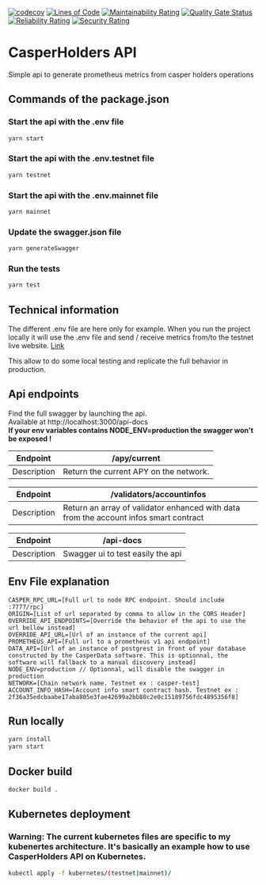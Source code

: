 [![codecov](https://codecov.io/gh/casperholders/casperholdersapi/branch/main/graph/badge.svg?token=RUYCG6X9RR)](https://codecov.io/gh/casperholders/casperholdersapi)
[![Lines of Code](https://sonarcloud.io/api/project_badges/measure?project=casperholders_casperholdersapi&metric=ncloc)](https://sonarcloud.io/summary/new_code?id=casperholders_casperholdersapi)
[![Maintainability Rating](https://sonarcloud.io/api/project_badges/measure?project=casperholders_casperholdersapi&metric=sqale_rating)](https://sonarcloud.io/summary/new_code?id=casperholders_casperholdersapi)
[![Quality Gate Status](https://sonarcloud.io/api/project_badges/measure?project=casperholders_casperholdersapi&metric=alert_status)](https://sonarcloud.io/summary/new_code?id=casperholders_casperholdersapi)
[![Reliability Rating](https://sonarcloud.io/api/project_badges/measure?project=casperholders_casperholdersapi&metric=reliability_rating)](https://sonarcloud.io/summary/new_code?id=casperholders_casperholdersapi)
[![Security Rating](https://sonarcloud.io/api/project_badges/measure?project=casperholders_casperholdersapi&metric=security_rating)](https://sonarcloud.io/summary/new_code?id=casperholders_casperholdersapi)

# CasperHolders API

Simple api to generate prometheus metrics from casper holders operations

## Commands of the package.json

### Start the api with the .env file
```bash
yarn start
```
### Start the api with the .env.testnet file
```bash
yarn testnet
```
### Start the api with the .env.mainnet file
```bash
yarn mainnet
```
### Update the swagger.json file
```bash
yarn generateSwagger
```
### Run the tests
```bash
yarn test
```

## Technical information

The different .env file are here only for example. When you run the project locally it will use the .env file and send /
receive metrics from/to the testnet live website. [Link](https://testnet.casperholders.io)

This allow to do some local testing and replicate the full behavior in production.

## Api endpoints

Find the full swagger by launching the api.  
Available at http://localhost:3000/api-docs  
**If your env variables contains NODE_ENV=production the swagger won't be exposed !**

| Endpoint    | /apy/current                                    |
|-------------|-------------------------------------------------|
| Description | Return the current APY on the network. |

| Endpoint    | /validators/accountinfos                                      |
|-------------|-------------------------------------------------|
| Description | Return an array of validator enhanced with data from the account infos smart contract  |

| Endpoint    | /api-docs                                       |
|-------------|-------------------------------------------------|
| Description | Swagger ui to test easily the api |

## Env File explanation

```
CASPER_RPC_URL=[Full url to node RPC endpoint. Should include :7777/rpc]
ORIGIN=[List of url separated by comma to allow in the CORS Header]
OVERRIDE_API_ENDPOINTS=[Override the behavior of the api to use the url bellow instead]
OVERRIDE_API_URL=[Url of an instance of the current api]
PROMETHEUS_API=[Full url to a prometheus v1 api endpoint]
DATA_API=[Url of an instance of postgrest in front of your database constructed by the CasperData software. This is optionnal, the software will fallback to a manual discovery instead]
NODE_ENV=production // Optionnal, will disable the swagger in production
NETWORK=[Chain network name. Testnet ex : casper-test]
ACCOUNT_INFO_HASH=[Account info smart contract hash. Testnet ex : 2f36a35edcbaabe17aba805e3fae42699a2bb80c2e0c15189756fdc4895356f8]
```

## Run locally

```bash
yarn install
yarn start
```

## Docker build

```bash
docker build . 
```

## Kubernetes deployment

### Warning: The current kubernetes files are specific to my kubenertes architecture. It's basically an example how to use CasperHolders API on Kubernetes.

```bash
kubectl apply -f kubernetes/(testnet|mainnet)/
```
